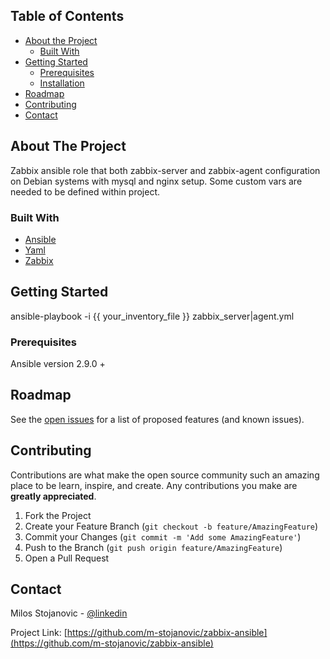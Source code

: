 <!-- TABLE OF CONTENTS -->
## Table of Contents

* [About the Project](#about-the-project)
  * [Built With](#built-with)
* [Getting Started](#getting-started)
  * [Prerequisites](#prerequisites)
  * [Installation](#installation)
* [Roadmap](#roadmap)
* [Contributing](#contributing)
* [Contact](#contact)



<!-- ABOUT THE PROJECT -->
## About The Project

Zabbix ansible role that both zabbix-server and zabbix-agent configuration on Debian systems with mysql and nginx setup.
Some custom vars are needed to be defined within project.

### Built With

* [Ansible](https://ansible.com)
* [Yaml](https://yaml.com)
* [Zabbix](https://zabbix.com)


## Getting Started

ansible-playbook -i {{ your_inventory_file }} zabbix_server|agent.yml


### Prerequisites

Ansible version 2.9.0 +

<!-- ROADMAP -->
## Roadmap

See the [open issues](https://github.com/m-stojanovic/zabbix-ansible/issues) for a list of proposed features (and known issues).

<!-- CONTRIBUTING -->
## Contributing

Contributions are what make the open source community such an amazing place to be learn, inspire, and create. Any contributions you make are **greatly appreciated**.

1. Fork the Project
2. Create your Feature Branch (`git checkout -b feature/AmazingFeature`)
3. Commit your Changes (`git commit -m 'Add some AmazingFeature'`)
4. Push to the Branch (`git push origin feature/AmazingFeature`)
5. Open a Pull Request


<!-- CONTACT -->
## Contact

Milos Stojanovic - [@linkedin](https://www.linkedin.com/in/infomilosstojanovic/)

Project Link: [https://github.com/m-stojanovic/zabbix-ansible](https://github.com/m-stojanovic/zabbix-ansible)
